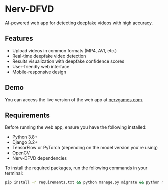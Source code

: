 # Nerv-DFVD
AI-powered web app for detecting deepfake videos with high accuracy.

## Features

- Upload videos in common formats (MP4, AVI, etc.)
- Real-time deepfake video detection
- Results visualization with deepfake confidence scores
- User-friendly web interface
- Mobile-responsive design

## Demo

You can access the live version of the web app at [nervgames.com](http://nervgames.com).

## Requirements

Before running the web app, ensure you have the following installed:

- Python 3.8+
- Django 3.2+
- TensorFlow or PyTorch (depending on the model version you're using)
- OpenCV
- Nerv-DFVD dependencies

To install the required packages, run the following commands in your terminal:

```bash
pip install -r requirements.txt && python manage.py migrate && python manage.py createsuperuser && python manage.py runserver
